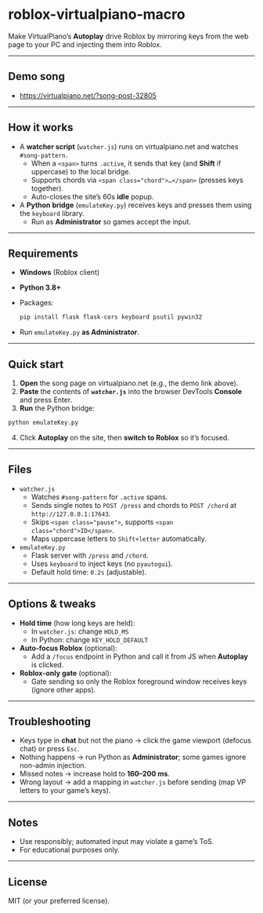 # roblox-virtualpiano-macro

Make VirtualPiano’s **Autoplay** drive Roblox by mirroring keys from the web page to your PC and injecting them into Roblox.

---

## Demo song

- https://virtualpiano.net/?song-post-32805

---

## How it works

- A **watcher script** (`watcher.js`) runs on virtualpiano.net and watches `#song-pattern`.
  - When a `<span>` turns `.active`, it sends that key (and **Shift** if uppercase) to the local bridge.
  - Supports chords via `<span class="chord">…</span>` (presses keys together).
  - Auto-closes the site’s 60s **idle** popup.
- A **Python bridge** (`emulateKey.py`) receives keys and presses them using the `keyboard` library.
  - Run as **Administrator** so games accept the input.

---

## Requirements

- **Windows** (Roblox client)
- **Python 3.8+**
- Packages:
  
  ```bash
  pip install flask flask-cors keyboard psutil pywin32
  ```
  
- Run `emulateKey.py` **as Administrator**.

---

## Quick start

1. **Open** the song page on virtualpiano.net (e.g., the demo link above).
2. **Paste** the contents of **`watcher.js`** into the browser DevTools **Console** and press Enter.
3. **Run** the Python bridge:
  
  ```bash
  python emulateKey.py
  ```
  
4. Click **Autoplay** on the site, then **switch to Roblox** so it’s focused.


---

## Files

- `watcher.js`
  - Watches `#song-pattern` for `.active` spans.
  - Sends single notes to `POST /press` and chords to `POST /chord` at `http://127.0.0.1:17643`.
  - Skips `<span class="pause">`, supports `<span class="chord">ID</span>`.
  - Maps uppercase letters to `Shift+letter` automatically.
- `emulateKey.py`
  - Flask server with `/press` and `/chord`.
  - Uses `keyboard` to inject keys (no `pyautogui`).
  - Default hold time: `0.2s` (adjustable).

---

## Options & tweaks

- **Hold time** (how long keys are held):
  - In `watcher.js`: change `HOLD_MS`
  - In Python: change `KEY_HOLD_DEFAULT`
- **Auto-focus Roblox** (optional):
  - Add a `/focus` endpoint in Python and call it from JS when **Autoplay** is clicked.
- **Roblox-only gate** (optional):
  - Gate sending so only the Roblox foreground window receives keys (ignore other apps).

---

## Troubleshooting

- Keys type in **chat** but not the piano → click the game viewport (defocus chat) or press `Esc`.
- Nothing happens → run Python as **Administrator**; some games ignore non-admin injection.
- Missed notes → increase hold to **160–200 ms**.
- Wrong layout → add a mapping in `watcher.js` before sending (map VP letters to your game’s keys).

---

## Notes

- Use responsibly; automated input may violate a game’s ToS.
- For educational purposes only.

---

## License

MIT (or your preferred license).